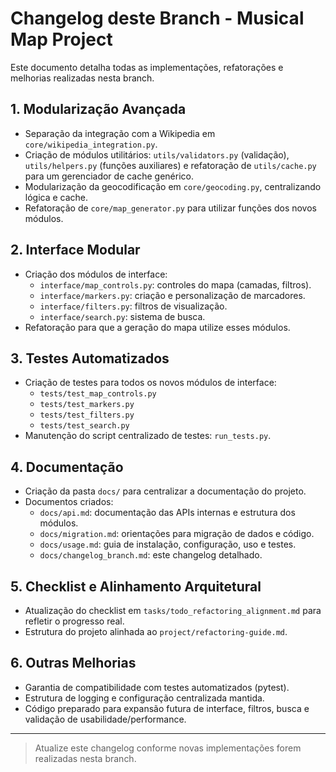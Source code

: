# Changelog deste Branch - Musical Map Project

Este documento detalha todas as implementações, refatorações e melhorias realizadas nesta branch.

## 1. Modularização Avançada
- Separação da integração com a Wikipedia em `core/wikipedia_integration.py`.
- Criação de módulos utilitários: `utils/validators.py` (validação), `utils/helpers.py` (funções auxiliares) e refatoração de `utils/cache.py` para um gerenciador de cache genérico.
- Modularização da geocodificação em `core/geocoding.py`, centralizando lógica e cache.
- Refatoração de `core/map_generator.py` para utilizar funções dos novos módulos.

## 2. Interface Modular
- Criação dos módulos de interface:
  - `interface/map_controls.py`: controles do mapa (camadas, filtros).
  - `interface/markers.py`: criação e personalização de marcadores.
  - `interface/filters.py`: filtros de visualização.
  - `interface/search.py`: sistema de busca.
- Refatoração para que a geração do mapa utilize esses módulos.

## 3. Testes Automatizados
- Criação de testes para todos os novos módulos de interface:
  - `tests/test_map_controls.py`
  - `tests/test_markers.py`
  - `tests/test_filters.py`
  - `tests/test_search.py`
- Manutenção do script centralizado de testes: `run_tests.py`.

## 4. Documentação
- Criação da pasta `docs/` para centralizar a documentação do projeto.
- Documentos criados:
  - `docs/api.md`: documentação das APIs internas e estrutura dos módulos.
  - `docs/migration.md`: orientações para migração de dados e código.
  - `docs/usage.md`: guia de instalação, configuração, uso e testes.
  - `docs/changelog_branch.md`: este changelog detalhado.

## 5. Checklist e Alinhamento Arquitetural
- Atualização do checklist em `tasks/todo_refactoring_alignment.md` para refletir o progresso real.
- Estrutura do projeto alinhada ao `project/refactoring-guide.md`.

## 6. Outras Melhorias
- Garantia de compatibilidade com testes automatizados (pytest).
- Estrutura de logging e configuração centralizada mantida.
- Código preparado para expansão futura de interface, filtros, busca e validação de usabilidade/performance.

---

> Atualize este changelog conforme novas implementações forem realizadas nesta branch.
